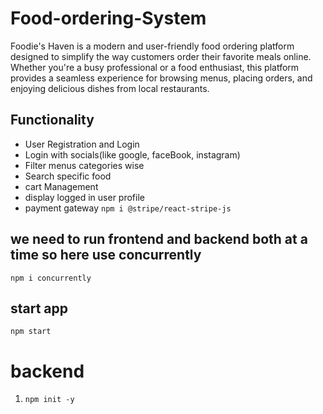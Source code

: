 # Food-ordering-System

Foodie's Haven is a modern and user-friendly food ordering platform designed to simplify the way customers order their favorite meals online. Whether you're a busy professional or a food enthusiast, this platform provides a seamless experience for browsing menus, placing orders, and enjoying delicious dishes from local restaurants.

## Functionality

- User Registration and Login
- Login with socials(like google, faceBook, instagram)
- Filter menus categories wise
- Search specific food
- cart Management
- display logged in user profile
- payment gateway
    `npm i @stripe/react-stripe-js`

##  we need to run frontend and backend both at a time so here use concurrently 

`npm i concurrently`

## start app

`npm start`

# backend

1. `npm init -y`

    